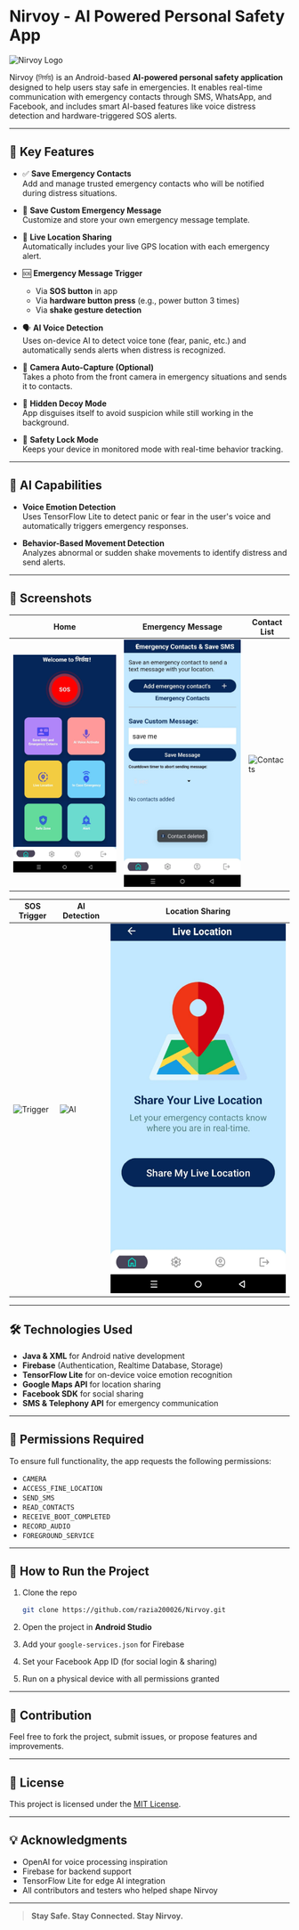 # Nirvoy - AI Powered Personal Safety App

![Nirvoy Logo](screenshots/logo.png) <!-- Optional logo -->

Nirvoy (নির্ভয়) is an Android-based **AI-powered personal safety application** designed to help users stay safe in emergencies. It enables real-time communication with emergency contacts through SMS, WhatsApp, and Facebook, and includes smart AI-based features like voice distress detection and hardware-triggered SOS alerts.

---

## 🚨 Key Features

- ✅ **Save Emergency Contacts**  
  Add and manage trusted emergency contacts who will be notified during distress situations.

- 📝 **Save Custom Emergency Message**  
  Customize and store your own emergency message template.

- 📍 **Live Location Sharing**  
  Automatically includes your live GPS location with each emergency alert.

- 🆘 **Emergency Message Trigger**  
  - Via **SOS button** in app  
  - Via **hardware button press** (e.g., power button 3 times)  
  - Via **shake gesture detection**

- 🗣️ **AI Voice Detection**  
  Uses on-device AI to detect voice tone (fear, panic, etc.) and automatically sends alerts when distress is recognized.

- 📸 **Camera Auto-Capture (Optional)**  
  Takes a photo from the front camera in emergency situations and sends it to contacts.

- 🔕 **Hidden Decoy Mode**  
  App disguises itself to avoid suspicion while still working in the background.

- 🔐 **Safety Lock Mode**  
  Keeps your device in monitored mode with real-time behavior tracking.

---

## 🧠 AI Capabilities

- **Voice Emotion Detection**  
  Uses TensorFlow Lite to detect panic or fear in the user's voice and automatically triggers emergency responses.

- **Behavior-Based Movement Detection**  
  Analyzes abnormal or sudden shake movements to identify distress and send alerts.

---

## 📲 Screenshots

| Home | Emergency Message | Contact List |
|------|-------------------|--------------|
| ![Home](screenshots/home.png) | ![Message](screenshots/message.png) | ![Contacts](screenshots/contacts.png) |

| SOS Trigger | AI Detection | Location Sharing |
|-------------|--------------|------------------|
| ![Trigger](screenshots/sos_trigger.png) | ![AI](screenshots/ai_detection.png) | ![Location](screenshots/location.png) |

---

## 🛠️ Technologies Used

- **Java & XML** for Android native development  
- **Firebase** (Authentication, Realtime Database, Storage)  
- **TensorFlow Lite** for on-device voice emotion recognition  
- **Google Maps API** for location sharing  
- **Facebook SDK** for social sharing  
- **SMS & Telephony API** for emergency communication

---

## 🔐 Permissions Required

To ensure full functionality, the app requests the following permissions:

- `CAMERA`
- `ACCESS_FINE_LOCATION`
- `SEND_SMS`
- `READ_CONTACTS`
- `RECEIVE_BOOT_COMPLETED`
- `RECORD_AUDIO`
- `FOREGROUND_SERVICE`

---

## 🚀 How to Run the Project

1. Clone the repo  
   ```bash
   git clone https://github.com/razia200026/Nirvoy.git
   ```

2. Open the project in **Android Studio**

3. Add your `google-services.json` for Firebase

4. Set your Facebook App ID (for social login & sharing)

5. Run on a physical device with all permissions granted

---

## 🙌 Contribution

Feel free to fork the project, submit issues, or propose features and improvements.

---

## 📄 License

This project is licensed under the [MIT License](LICENSE).

---

## 💡 Acknowledgments

- OpenAI for voice processing inspiration  
- Firebase for backend support  
- TensorFlow Lite for edge AI integration  
- All contributors and testers who helped shape Nirvoy

---

> **Stay Safe. Stay Connected. Stay Nirvoy.**
